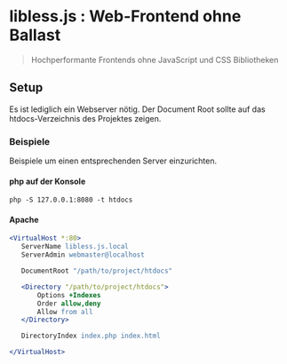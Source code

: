 # libless.js : Web-Frontend ohne Ballast

> Hochperformante Frontends ohne JavaScript und CSS Bibliotheken

## Setup

Es ist lediglich ein Webserver nötig. Der Document Root sollte auf das
htdocs-Verzeichnis des Projektes zeigen.

### Beispiele

Beispiele um einen entsprechenden Server einzurichten.

#### php auf der Konsole

```
php -S 127.0.0.1:8080 -t htdocs
```

#### Apache

```apache
<VirtualHost *:80>
   ServerName libless.js.local
   ServerAdmin webmaster@localhost

   DocumentRoot "/path/to/project/htdocs"

   <Directory "/path/to/project/htdocs">
       Options +Indexes
       Order allow,deny
       Allow from all
   </Directory>

   DirectoryIndex index.php index.html

</VirtualHost>
```
